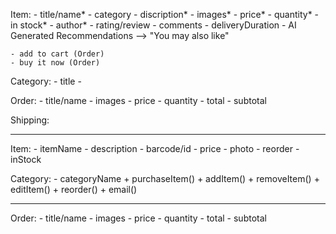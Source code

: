 Item:
    - title/name*
    - category
    - discription*
    - images*
    - price*
    - quantity*
    - in stock*
    - author*
    - rating/review
    - comments
    - deliveryDuration
    - AI Generated Recommendations --> "You may also like"

    - add to cart (Order)
    - buy it now (Order)

Category:
    - title
    - 

Order:
    - title/name
    - images
    - price
    - quantity
    - total
    - subtotal

Shipping:



------------------------------------------------------------------


Item:
    - itemName
    - description
    - barcode/id
    - price
    - photo
    - reorder
    - inStock

Category:
    - categoryName
    + purchaseItem()
    + addItem()
    + removeItem()
    + editItem()
    + reorder()
    + email()


------------------------------------------------------------------


Order:
    - title/name
    - images
    - price
    - quantity
    - total
    - subtotal